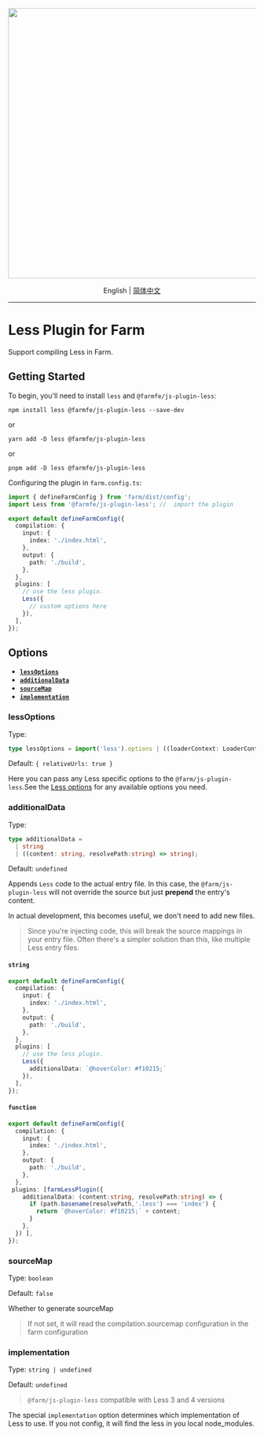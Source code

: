 <div align="center">
  <a href="https://github.com/farm-fe/farm">
  <img src="../../assets/logo.png" width="550" />
  </a>
  <p>
    <span>English</span> |
    <a href="https://github.com/farm-fe/farm/blob/main/js-plugins/less/README-zh-CN.md">简体中文</a>  
</div>

---

# Less Plugin for Farm

Support compiling Less in Farm.

## Getting Started

To begin, you'll need to install `less` and `@farmfe/js-plugin-less`:

```console
npm install less @farmfe/js-plugin-less --save-dev
```

or

```console
yarn add -D less @farmfe/js-plugin-less
```

or

```console
pnpm add -D less @farmfe/js-plugin-less
```

Configuring the plugin in `farm.config.ts`:

```ts
import { defineFarmConfig } from 'farm/dist/config';
import Less from '@farmfe/js-plugin-less'; //  import the plugin

export default defineFarmConfig({
  compilation: {
    input: {
      index: './index.html',
    },
    output: {
      path: './build',
    },
  },
  plugins: [
    // use the less plugin.
    Less({
      // custom options here
    }),
  ],
});
```

## Options

- **[`lessOptions`](#lessoptions)**
- **[`additionalData`](#additionalData)**
- **[`sourceMap`](#sourcemap)**
- **[`implementation`](#implementation)**

### lessOptions

Type: 
```ts
type lessOptions = import('less').options | ((loaderContext: LoaderContext) => import('less').options})
```

Default: `{ relativeUrls: true }`

Here you can pass any Less specific options to the `@farm/js-plugin-less`.See the [Less options](https://lesscss.org/usage/#less-options) for any available options you need.

### additionalData

Type:

```ts
type additionalData =
  | string
  | ((content: string, resolvePath:string) => string);
```

Default: `undefined`

Appends `Less` code to the actual entry file.
In this case, the `@farm/js-plugin-less` will not override the source but just **prepend** the entry's content.

In actual development, this becomes useful, we don't need to add new files.

> Since you're injecting code, this will break the source mappings in your entry file. Often there's a simpler solution than this, like multiple Less entry files.

#### `string`
```ts
export default defineFarmConfig({
  compilation: {
    input: {
      index: './index.html',
    },
    output: {
      path: './build',
    },
  },
  plugins: [
    // use the less plugin.
    Less({
      additionalData: `@hoverColor: #f10215;`
    }),
  ],
});
```

#### `function`
```ts
export default defineFarmConfig({
  compilation: {
    input: {
      index: './index.html',
    },
    output: {
      path: './build',
    },
  },
 plugins: [farmLessPlugin({
    additionalData: (content:string, resolvePath:string) => {
      if (path.basename(resolvePath,'.less') === 'index') {
        return `@hoverColor: #f10215;` + content;
      }
    },
  }) ],
});
```


### sourceMap

Type: `boolean`

Default: `false`

Whether to generate sourceMap

> If not set, it will read the compilation.sourcemap configuration in the farm configuration

### implementation

Type: `string | undefined`

Default: `undefined`

> `@farm/js-plugin-less` compatible with Less 3 and 4 versions

The special `implementation` option determines which implementation of Less to use. If you not config, it will find the less in you local node_modules.




